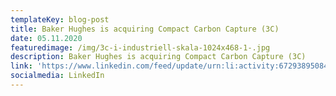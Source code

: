 ```yaml
---
templateKey: blog-post
title: Baker Hughes is acquiring Compact Carbon Capture (3C)
date: 05.11.2020
featuredimage: /img/3c-i-industriell-skala-1024x468-1-.jpg
description: Baker Hughes is acquiring Compact Carbon Capture (3C)
link: 'https://www.linkedin.com/feed/update/urn:li:activity:6729389508426518529'
socialmedia: LinkedIn
---
```


